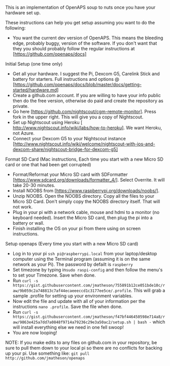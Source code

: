 This is an implementation of OpenAPS soup to nuts once you have your hardware set up.

These instructions can help you get setup assuming you want to do the following:
* You want the current dev version of OpenAPS. This means the bleeding edge, probably buggy, version of the software. If you don't want that they you should probably follow the regular instructions at [https://github.com/openaps/docs]

Initial Setup (one time only)
* Get all your hardware. I suggest the Pi, Dexcom G5, Carelink Stick and battery for starters. Full instructions and options @ [https://github.com/openaps/docs/blob/master/docs/getting-started/hardware.md]
* Create a github.com account. If you are willing to have your info public then do the free version, otherwise do paid and create the repository as private.
* Go here [https://github.com/nightscout/cgm-remote-monitor]. Press fork in the upper right. This will give you a copy of Nightscout.
* Set up Nightscout using Heroku [ http://www.nightscout.info/wiki/labs/how-to-heroku]. We want Heroku, not Azure.
* Connect your Dexcom G5 to your Nightscout instance [http://www.nightscout.info/wiki/welcome/nightscout-with-ios-and-dexcom-share/nightscout-bridge-for-dexcom-g5]

Format SD Card (Mac instructions, Each time you start with a new Micro SD card or one that had been get corrupted)
* Format/Reformat your Micro SD card with SDFormatter [https://www.sdcard.org/downloads/formatter_4/]. Select Overrite. It will take 20-30 minutes.
* Install NOOBS from  [https://www.raspberrypi.org/downloads/noobs/].
* Unzip NOOBS. Open the NOOBS directory. Copy all the files to your Micro SD Card. Don't simply copy the NOOBS directory itself. That will not work.
* Plug in your pi with a network cable, mouse and hdmi to a monitor (no keyboard needed). Insert the Micro SD card, then plug the pi into a battery or wall.
* Finish installing the OS on your pi from there using on screen instructions.

Setup openaps (Every time you start with a new Micro SD card)
* Log in to your pi ```ssh pi@raspberrypi.local``` from your laptop/desktop computer using the Terminal program (assuming it is on the same network as your Pi). The password by defailt is ```raspberry```
* Set timezone by typing in```sudo raspi-config``` and then follow the menu's to set your Timezone. Save when done.
* Run ```curl -s https://gist.githubusercontent.com/jmatheson/755891b12ce051bde10c/raw/9b059c2a748813c7af44ecaeeeccd1c3177ee5ce/.profile```. This will grab a sample .profile for setting up your environment variables.
* Now edit the file and update with all of your information per the instructions ```nano .profile```. Save the file when done. 
* Run ```curl -s https://gist.githubusercontent.com/jmatheson/f47bf446450598e714a8/raw/9863e425a7dd7a0848f9714a79236c29e3a50ac2/setup.sh | bash -``` which will install everything else we need in one fell swoop!
* You are now looping!

NOTE: If you make edits to any files on github.com in your repository, be sure to pull them down to your local pi so there are no conflicts for backing up your pi. Use something like: ```git pull http://github.com/jmatheson/openaps```
